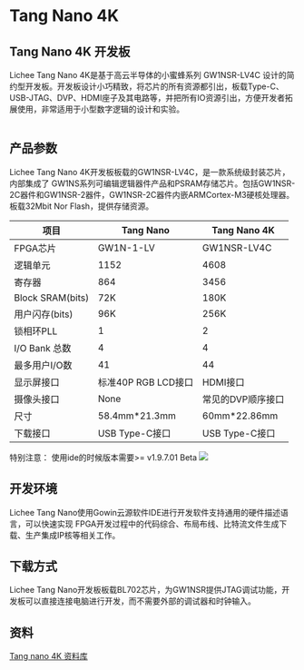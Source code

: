 # Tang Nano 4K 

## Tang Nano 4K 开发板
Lichee Tang Nano 4K是基于高云半导体的小蜜蜂系列 GW1NSR-LV4C 设计的简约型开发板。开发板设计小巧精致，将芯片的所有资源都引出，板载Type-C、USB-JTAG、DVP、HDMI座子及其电路等，并把所有IO资源引出，方便开发者拓展使用，非常适用于小型数字逻辑的设计和实验。

![]()

## 产品参数
Lichee Tang Nano 4K开发板板载的GW1NSR-LV4C，是一款系统级封装芯片，内部集成了 GW1NS系列可编辑逻辑器件产品和PSRAM存储芯片。包括GW1NSR-2C器件和GW1NSR-2器件，GW1NSR-2C器件内嵌ARMCortex-M3硬核处理器。板载32Mbit Nor Flash，提供存储资源。

| 项目 | Tang Nano | Tang Nano 4K |
| --- | --- | --- |
| FPGA芯片 | GW1N-1-LV | GW1NSR-LV4C |
| 逻辑单元 | 1152 | 4608 |
| 寄存器 | 864 | 3456 |
| Block SRAM(bits) | 72K | 180K |
| 用户闪存(bits) | 96K | 256K |
| 锁相环PLL | 1 | 2 |
| I/O Bank 总数 | 4 | 4 |
| 最多用户I/O数 | 41 | 44 |
| 显示屏接口 | 标准40P RGB LCD接口 | HDMI接口 |
| 摄像头接口 | None | 常见的DVP顺序接口 | 
| 尺寸 | 58.4mm\*21.3mm | 60mm\*22.86mm |
| 下载接口 | USB Type-C接口 | USB Type-C接口 |


特别注意：
使用ide的时候版本需要>= v1.9.7.01 Beta
![](Tang_nano_4K_0813.svg)
## 开发环境
Lichee Tang Nano使用Gowin云源软件IDE进行开发软件支持通用的硬件描述语言，可以快速实现 FPGA开发过程中的代码综合、布局布线、比特流文件生成下载、生产集成IP核等相关工作。

## 下载方式
Lichee Tang Nano开发板板载BL702芯片，为GW1NSR提供JTAG调试功能，开发板可以直接连接电脑进行开发，而不需要外部的调试器和时钟输入。


## 资料
[Tang nano 4K 资料库](https://api.dl.sipeed.com/shareURL/TANG/Nano%204K)